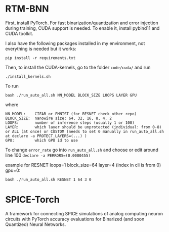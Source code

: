 # RTM-BNN

First, install PyTorch. For fast binarization/quantization and error injection during training, CUDA support is needed. To enable it, install pybind11 and CUDA toolkit.

I also have the following packages installed in my environment, not everything is needed but it works:

```pip install -r requirements.txt```

Then, to install the CUDA-kernels, go to the folder ```code/cuda/``` and run

```./install_kernels.sh```

To run

``` bash ./run_auto_all.sh NN_MODEL BLOCK_SIZE LOOPS LAYER GPU ```

where 

```
NN_MODEL:    CIFAR or FMNIST (for RESNET check other repo)
BLOCK_SIZE:  nanowire size: 64, 32, 16, 8, 4, 2
LOOPS:       number of inference steps (usually 1 or 100)
LAYER:       which layer should be unprotected (individual: from 0-8) or ALL (at once) or CUSTOM (needs to set 0 manually in run_auto_all.sh at declare -a PROTECT_LAYERS=(...) )
GPU:         which GPU id to use
```

To change `error_rate` go into `run_auto_all.sh` and choose or edit around line 100 `declare -a PERRORS=(0.0000455)`

example for RESNET loops=1 block_size=64 layer=4 (index in cli is from 0) gpu=0:

``` bash ./run_auto_all.sh RESNET 1 64 3 0 ```

# SPICE-Torch
A framework for connecting SPICE simulations of analog computing neuron circuits with PyTorch accuracy evaluations for Binarized (and soon Quantized) Neural Networks.
